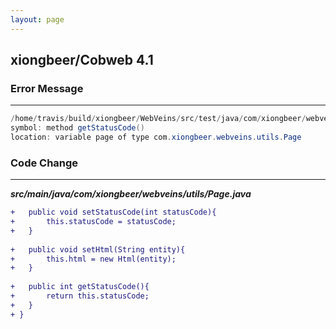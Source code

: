 ```yaml
---
layout: page
---
```

## xiongbeer/Cobweb 4.1

### Error Message

---------------------

```java
/home/travis/build/xiongbeer/WebVeins/src/test/java/com/xiongbeer/webveins/downloader/HttpClientDownloaderTest.java:[16,38] cannot find symbol 
symbol: method getStatusCode() 
location: variable page of type com.xiongbeer.webveins.utils.Page 
```

### Code Change

---------------------

***src/main/java/com/xiongbeer/webveins/utils/Page.java***

```diff
+ 	public void setStatusCode(int statusCode){
+ 		this.statusCode = statusCode;
+ 	}
	
+ 	public void setHtml(String entity){
+ 		this.html = new Html(entity);
+ 	}
	
+ 	public int getStatusCode(){
+ 		return this.statusCode;
+ 	}
+ }
```